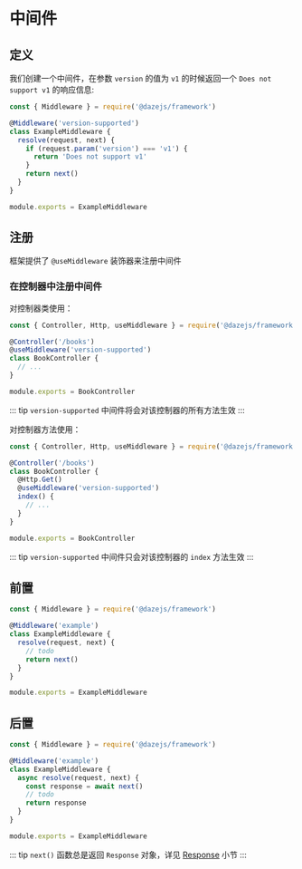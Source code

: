 # 中间件


## 定义

我们创建一个中间件，在参数 `version` 的值为 `v1` 的时候返回一个 `Does not support v1` 的响应信息:

```js
const { Middleware } = require('@dazejs/framework')

@Middleware('version-supported')
class ExampleMiddleware {
  resolve(request, next) {
    if (request.param('version') === 'v1') {
      return 'Does not support v1'
    }
    return next()
  }
}

module.exports = ExampleMiddleware
```


## 注册

框架提供了 `@useMiddleware` 装饰器来注册中间件

### 在控制器中注册中间件

对控制器类使用：

```js {5}
const { Controller, Http, useMiddleware } = require('@dazejs/framework')

@Controller('/books')
@useMiddleware('version-supported')
class BookController {
  // ...
}

module.exports = BookController
```

::: tip
`version-supported` 中间件将会对该控制器的所有方法生效
:::

对控制器方法使用：

```js {7}
const { Controller, Http, useMiddleware } = require('@dazejs/framework')

@Controller('/books')
class BookController {
  @Http.Get()
  @useMiddleware('version-supported')
  index() {
    // ...
  }
}

module.exports = BookController
```

::: tip
`version-supported` 中间件只会对该控制器的 `index` 方法生效
:::

## 前置

```js
const { Middleware } = require('@dazejs/framework')

@Middleware('example')
class ExampleMiddleware {
  resolve(request, next) {
    // todo
    return next()
  }
}

module.exports = ExampleMiddleware
```

## 后置

```js
const { Middleware } = require('@dazejs/framework')

@Middleware('example')
class ExampleMiddleware {
  async resolve(request, next) {
    const response = await next()
    // todo
    return response
  }
}

module.exports = ExampleMiddleware
```

::: tip
`next()` 函数总是返回 `Response` 对象，详见 [Response](/zh/document/base/response.html) 小节
:::

